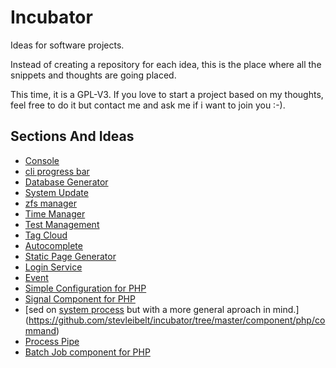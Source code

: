 # Incubator

Ideas for software projects.

Instead of creating a repository for each idea, this is the place where all the snippets and thoughts are going placed.

This time, it is a GPL-V3. If you love to start a project based on my thoughts, feel free to do it but contact me and ask me if i want to join you :-).

## Sections And Ideas

* [Console](https://github.com/stevleibelt/incubator/tree/master/cli/console)
* [cli progress bar](https://github.com/stevleibelt/incubator/tree/master/cli/progressBar)
* [Database Generator](https://github.com/stevleibelt/incubator/tree/master/cli/generate/database)
* [System Update](https://github.com/stevleibelt/incubator/tree/master/cli/update/system)
* [zfs manager](https://github.com/stevleibelt/incubator/tree/master/general/zfsManager)
* [Time Manager](https://github.com/stevleibelt/incubator/tree/master/general/timeManager)
* [Test Management](https://github.com/stevleibelt/incubator/tree/master/general/testManagement)
* [Tag Cloud](https://github.com/stevleibelt/incubator/tree/master/general/fileManager)
* [Autocomplete](https://github.com/stevleibelt/incubator/tree/master/web/general/autocomplete)
* [Static Page Generator](https://github.com/stevleibelt/incubator/tree/master/web/blog/static_page_generator)
* [Login Service](https://github.com/stevleibelt/incubator/tree/master/web/service/login)
* [Event](https://github.com/stevleibelt/incubator/tree/master/component/php/event)
* [Simple Configuration for PHP](https://github.com/stevleibelt/incubator/tree/master/component/php/merge_arrays)
* [Signal Component for PHP](https://github.com/stevleibelt/incubator/tree/master/component/php/signals)
* [sed on [system process](https://github.com/jakobwesthoff/systemProcess) but with a more general aproach in mind.](https://github.com/stevleibelt/incubator/tree/master/component/php/command)
* [Process Pipe](https://github.com/stevleibelt/incubator/tree/master/component/php/process_pipe)
* [Batch Job component for PHP](https://github.com/stevleibelt/incubator/tree/master/component/php/batch_job)
